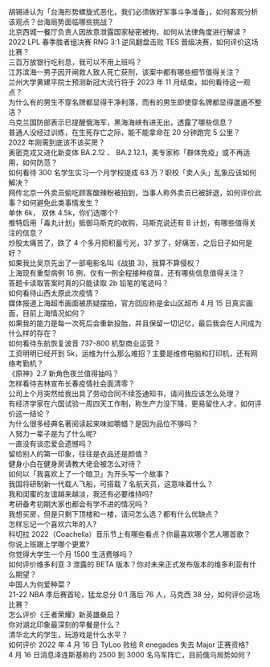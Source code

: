 胡锡进认为「台海形势螺旋式恶化，我们必须做好军事斗争准备」，如何客观分析该观点？台海局势面临哪些挑战？  
北京西城一餐厅负责人因故意泄露国家秘密被拘，如何从法律角度进行解读？  
2022 LPL 春季胜者组决赛 RNG 3:1 逆风翻盘击败 TES 晋级决赛，如何评价这场比赛？  
三百万放银行吃利息，我可以不用上班吗？  
江苏滨海一男子因开闸救人致人死亡获刑，该案中都有哪些细节值得关注？  
兰州大学黄建平院士预测新冠大流行将于 2023 年 11 月结束，如何看待这一观点？  
为什么有的男生不穿名牌都显得干净利落，而有的男生即使穿名牌都显得邋遢不整洁？  
乌克兰国防部表示已提醒俄海军，黑海海峡有进无出，透露了哪些信息？  
普通人没经过训练，在生死存亡之际，能不能拿命在 20 分钟跑完 5 公里？  
2022 年刚需到底该不该买房？  
奥密克戎又进化新变体 BA.2.12 、 BA.2.12.1，美专家称「群体免疫」或不再适用，如何防范？  
如何看待 300 名学生实习一个月学校提成 63 万？职校「卖人头」乱象应该如何解决？  
网传北京一外卖员偷吃顾客酸辣粉被拍到，当事人称外卖员已被辞退，如何评价此事？如何避免此类事情发生？  
单休 6k， 双休 4.5k，你们选哪个?  
推特启用「毒丸计划」抵御马斯克的收购，马斯克说还有 B 计划，有哪些值得关注的信息？  
炒股太痛苦了，跌了 4 个多月把积蓄亏光，37 岁了，好痛苦，之后日子如何是好？  
如果我比吴京先出了一部电影名叫《战狼 3》，我算不算侵权？  
上海现有重型病例 16 例，仅有一例全程接种疫苗，还有哪些信息值得关注？  
答题卡读取答案时真的只能读取 2b 铅笔的笔迹吗？  
如何看待山西太原此次疫情？  
媒体报道上海超市画面被质疑摆拍，官方回应称是金山区超市 4 月 15 日真实画面，目前上海情况如何？  
如果我的能力是每一次死后会重新投胎，并且保留一切记忆，最后我会在人间成为什么样的存在？  
如何看待东航恢复波音 737-800 机型商业运营？  
工资明明已经开到 5k，运维为什么那么难招？主要是维修电脑和打印机，还有网络考勤机？  
《原神》2.7 新角色夜兰值得抽吗？  
怎样看待吉林宣布长春疫情社会面清零？  
公司上个月突然给我出具了劳动合同不续签通知书，请问我应该怎么处理？  
有经济学家在六国试验一周四天工作制，称生产力没下降，更易留住人才，如何评价这一结论？  
为什么很多经典名著阅读起来味如嚼蜡？是因为品位不够吗？  
人努力一辈子是为了什么呢?  
一直没有谈恋爱会遗憾吗？  
留给别人的第一印象，往往是衣品还是颜值？  
健身小白在健身房请教大佬会被怎么对待？  
如何以「我喜欢上了一个暗卫」为开头写一个故事？  
我国将研制新一代载人飞船，可搭载 7 名航天员，这意味着什么？  
我和闺蜜的友谊越来越淡，我还有必要维持吗?  
考研备考初期大家也都会有学不进的情况吗？  
我想买房，但是只剩下顶楼和一楼，请问怎么选？都有什么优缺点？  
怎样忘记一个喜欢六年的人?  
科切拉 2022（Coachella）音乐节上有哪些看点？你最喜欢哪个艺人哪首歌？  
你说上班跟上学哪个更累?  
你觉得大学生一个月 1500 生活费够吗？  
如何评价维多利亚 3 泄露的 BETA 版本？你对未来正式发布版本的维多利亚有什么期望？  
中国人为何爱种菜？  
21-22 NBA 季后赛首轮，猛龙总分 0:1 落后 76 人，马克西 38 分，如何评价这场比赛？  
怎么评价《王者荣耀》新英雄桑启？  
你对湖北印象最深刻的早餐是什么？  
清华北大的学生，玩游戏是什么水平？  
如何评价 2022 年 4 月 16 日 TyLoo 败给 R enegades 失去 Major 正赛资格?  
4 月 16 日消息泽连斯基称约 2500 到 3000 名乌军阵亡，目前俄乌局势如何？  
